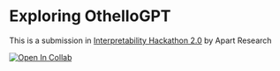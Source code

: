 # Exploring OthelloGPT

This is a submission in [Interpretability Hackathon 2.0](https://itch.io/jam/interpretability-hackathon) by Apart Research 

[![Open In Collab](https://colab.research.google.com/assets/colab-badge.svg)](https://colab.research.google.com/drive/1zz_MRaCVGOVnT-VhvS5V0-78RWeWlui6?usp=sharing)
